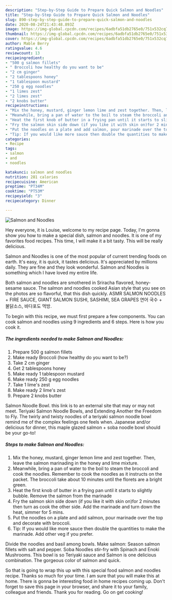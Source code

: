 ```yaml
---
description: "Step-by-Step Guide to Prepare Quick Salmon and Noodles"
title: "Step-by-Step Guide to Prepare Quick Salmon and Noodles"
slug: 890-step-by-step-guide-to-prepare-quick-salmon-and-noodles
date: 2020-08-24T21:43:48.893Z
image: https://img-global.cpcdn.com/recipes/6adbfa51db2765e0/751x532cq70/salmon-and-noodles-recipe-main-photo.jpg
thumbnail: https://img-global.cpcdn.com/recipes/6adbfa51db2765e0/751x532cq70/salmon-and-noodles-recipe-main-photo.jpg
cover: https://img-global.cpcdn.com/recipes/6adbfa51db2765e0/751x532cq70/salmon-and-noodles-recipe-main-photo.jpg
author: Mable Berry
ratingvalue: 4.6
reviewcount: 13
recipeingredient:
- "500 g salmon fillets"
- " Broccoli how healthy do you want to be"
- "2 cm ginger"
- "2 tablespoons honey"
- "1 tablespoon mustard"
- "250 g egg noodles"
- "1 limes zest"
- "2 limes zest"
- "2 knobs butter"
recipeinstructions:
- "Mix the honey, mustard, ginger lemon lime and zest together. Then, leave the salmon marinading in the honey and lime mixture."
- "Meanwhile, bring a pan of water to the boil to steam the broccoli and cook the noodles. Remember to cook the noodles as it instructs on the packet. The broccoli take about 10 minutes until the florets are a bright green."
- "Heat the first knob of butter in a frying pan until it starts to slightly bubble. Remove the salmon from the marinade"
- "Fry the salmon skin side down (if you like it with skin on)for 2 minutes then turn as cook the other side. Add the marinade and turn down the heat, simmer for 5 mins."
- "Put the noodles on a plate and add salmon, pour marinade over the top and decorate with broccoli."
- "Tip: If you would like more sauce then double the quantities to make the marinade. Add other veg if you prefer."
categories:
- Recipe
tags:
- salmon
- and
- noodles

katakunci: salmon and noodles 
nutrition: 281 calories
recipecuisine: American
preptime: "PT34M"
cooktime: "PT53M"
recipeyield: "3"
recipecategory: Dinner

---
```



![Salmon and Noodles](https://img-global.cpcdn.com/recipes/6adbfa51db2765e0/751x532cq70/salmon-and-noodles-recipe-main-photo.jpg)

Hey everyone, it is Louise, welcome to my recipe page. Today, I'm gonna show you how to make a special dish, salmon and noodles. It is one of my favorites food recipes. This time, I will make it a bit tasty. This will be really delicious.

Salmon and Noodles is one of the most popular of current trending foods on earth. It's easy, it is quick, it tastes delicious. It's appreciated by millions daily. They are fine and they look wonderful. Salmon and Noodles is something which I have loved my entire life.

Both salmon and noodles are smothered in Sriracha flavored, honey-sesame sauce. The salmon and noodles cooked Asian style that you see on the photos are so flavorful, that this dish quickly. ASMR SALMON NOODLES + FIRE SAUCE, GIANT SALMON SUSHI, SASHIMI, SEA GRAPES 연어 국수 + 불닭소스, 바다포도 먹방.


To begin with this recipe, we must first prepare a few components. You can cook salmon and noodles using 9 ingredients and 6 steps. Here is how you cook it.

<!--inarticleads1-->

##### The ingredients needed to make Salmon and Noodles:

1. Prepare 500 g salmon fillets
1. Make ready  Broccoli (how healthy do you want to be?)
1. Take 2 cm ginger
1. Get 2 tablespoons honey
1. Make ready 1 tablespoon mustard
1. Make ready 250 g egg noodles
1. Take 1 lime&#39;s zest
1. Make ready 2 lime&#39;s zest
1. Prepare 2 knobs butter


Salmon Noodle Bowl. this link is to an external site that may or may not meet. Teriyaki Salmon Noodle Bowls, and Extending Another the Freedom to Fly. The twirly and twisty noodles of a teriyaki salmon noodle bowl remind me of the complex feelings one feels when. Japanese and/or delicious for dinner, this maple glazed salmon + soba noodle bowl should be your go-to! 

<!--inarticleads2-->

##### Steps to make Salmon and Noodles:

1. Mix the honey, mustard, ginger lemon lime and zest together. Then, leave the salmon marinading in the honey and lime mixture.
1. Meanwhile, bring a pan of water to the boil to steam the broccoli and cook the noodles. Remember to cook the noodles as it instructs on the packet. The broccoli take about 10 minutes until the florets are a bright green.
1. Heat the first knob of butter in a frying pan until it starts to slightly bubble. Remove the salmon from the marinade
1. Fry the salmon skin side down (if you like it with skin on)for 2 minutes then turn as cook the other side. Add the marinade and turn down the heat, simmer for 5 mins.
1. Put the noodles on a plate and add salmon, pour marinade over the top and decorate with broccoli.
1. Tip: If you would like more sauce then double the quantities to make the marinade. Add other veg if you prefer.


Divide the noodles and basil among bowls. Make salmon: Season salmon fillets with salt and pepper. Soba Noodles stir-fry with Spinach and Enoki Mushrooms. This bowl is so Teriyaki sauce and Salmon is one delicious combination. The gorgeous color of salmon and quick. 

So that is going to wrap this up with this special food salmon and noodles recipe. Thanks so much for your time. I am sure that you will make this at home. There is gonna be interesting food in home recipes coming up. Don't forget to save this page in your browser, and share it to your family, colleague and friends. Thank you for reading. Go on get cooking!
